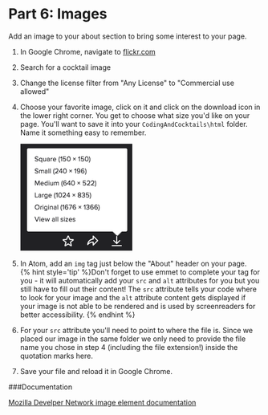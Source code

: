 # Part 6: Images

Add an image to your about section to bring some interest to your page.

1. In Google Chrome, navigate to [flickr.com](http://flickr.com)

2. Search for a cocktail image

3. Change the license filter from "Any License" to "Commercial use allowed"

4. Choose your favorite image, click on it and click on the download icon in the lower right corner.  You get to choose what size you'd like on your page. You'll want to save it into your `CodingAndCocktails\html` folder.  Name it something easy to remember.

    ![](/assets/download.png)
    
5. In Atom, add an `img` tag just below the "About" header on your page.  
{% hint style='tip' %}Don't forget to use emmet to complete your tag for you - it will automatically add your `src` and `alt` attributes for you but you still have to fill out their content!  The `src` attribute tells your code where to look for your image and the `alt` attribute content gets displayed if your image is not able to be rendered and is used by screenreaders for better accessibility. {% endhint %}

6. For your `src` attribute you'll need to point to where the file is.  Since we placed our image in the same folder we only need to provide the file name you chose in step 4 (including the file extension!) inside the quotation marks here.

6. Save your file and reload it in Google Chrome.

###Documentation

[Mozilla Develper Network image element documentation](https://developer.mozilla.org/en-US/docs/Web/HTML/Element/img)




